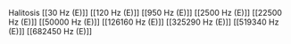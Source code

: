 Halitosis
[[30 Hz (E)]]
[[120 Hz (E)]]
[[950 Hz (E)]]
[[2500 Hz (E)]]
[[22500 Hz (E)]]
[[50000 Hz (E)]]
[[126160 Hz (E)]]
[[325290 Hz (E)]]
[[519340 Hz (E)]]
[[682450 Hz (E)]]